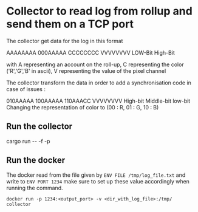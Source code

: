 # Collector to read log from rollup and send them on a TCP port

The collector get data for the log in this format

AAAAAAAA 000AAAAA CCCCCCCC VVVVVVVV
LOW-Bit  High-Bit

with A representing an account on the roll-up,
C representing the color ('R','G','B' in ascii),
V representing the value of the pixel channel

The collector transform the data in order to add a synchronisation
code in case of issues :

010AAAAA 100AAAAA 110AAACC VVVVVVVV
   High-bit Middle-bit low-bit
Changing the representation of color to (00 : R, 01 : G, 10 : B)
## Run the collector
cargo run -- -f <logfile> -p <port>


## Run the docker

The docker read from the file given by `ENV FILE /tmp/log_file.txt` and write to `ENV PORT 1234`
make sure to set up these value accordingly when running the command.

`docker run -p 1234:<output_port> -v <dir_with_log_file>:/tmp/  collector`
